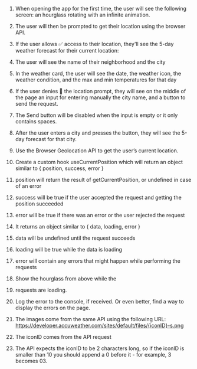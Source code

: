 1. When opening the app for the first time, the user will see the following screen: an hourglass rotating with an infinite animation.

2. The user will then be prompted to get their location using the browser API.

3. If the user allows ✅ access to their location, they'll see the 5-day weather forecast for their current location:

4. The user will see the name of their neighborhood and the city

5. In the weather card, the user will see the date, the weather icon, the weather condition, and the max and min temperatures for that day

6. If the user denies 🚫 the location prompt, they will see on the middle of the page an input for entering manually the city name, and a button to send the request.

7. The Send button will be disabled when the input is empty or it only contains spaces.

8. After the user enters a city and presses the button, they will see the 5-day forecast for that city.

9. Use the Browser Geolocation API to get the user’s current location.

10. Create a custom hook useCurrentPosition which will return an object similar to { position, success, error }

11. position will return the result of getCurrentPosition, or undefined in case of an error

12. success will be true if the user accepted the request and getting the position succeeded

13. error will be true if there was an error or the user rejected the request

14. It returns an object similar to { data, loading, error }

15. data will be undefined until the request succeeds

16. loading will be true while the data is loading

17. error will contain any errors that might happen while performing the requests

18. Show the hourglass from above while the

19. requests are loading.

20. Log the error to the console, if received.
    Or even better, find a way to display the errors on the page.

21. The images come from the same API using the following URL: https://developer.accuweather.com/sites/default/files/{iconID}-s.png

22. The iconID comes from the API request

23. The API expects the iconID to be 2 characters long, so if the iconID is smaller than 10 you should append a 0 before it - for example, 3 becomes 03.
